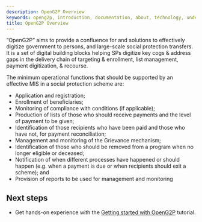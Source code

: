 ```yaml
---
description: OpenG2P Overview
keywords: openg2p, introduction, documentation, about, technology, understanding
title: OpenG2P Overview
---
```


“OpenG2P” aims to provide a confluence for and solutions to effectively digitize government to persons, and large-scale social protection transfers. It is a set of digital building blocks helping SPs digitize key cogs & address gaps in the delivery chain of targeting & enrollment, list management, payment digitization, & recourse.

The minimum operational functions that should be
supported by an effective MIS in a social protection scheme
are:

- Application and registration;
- Enrollment of beneficiaries;
- Monitoring of compliance with conditions (if applicable);
- Production of lists of those who should receive payments
and the level of payment to be given;
- Identification of those recipients who have been paid and
those who have not, for payment reconciliation;
- Management and monitoring of the Grievance
mechanism;
- Identification of those who should be removed from
a program when no longer eligible or deceased;
- Notification of when different processes have happened
or should happen (e.g. when a payment is due or when
recipients should exit a scheme); and
- Provision of reports to be used for management and
monitoring


<!-- ## The OpenG2P Kit

@TODO - [Talk about the kit and how it meshes building blocks together]

## OpenG2P Building Blocks

@TODO - [Summary of individual block with links to section]

## What Can I Use OpenG2P For

@TODO

## OpenG2P Architecture

@TODO -->

## Next steps

- Get hands-on experience with the [Getting started with OpenG2P](get-started) tutorial.
